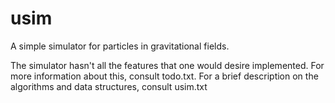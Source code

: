 # usim
A simple simulator for particles in gravitational fields.

The simulator hasn't all the features that one would desire implemented. For more information about this, consult todo.txt.
For a brief description on the algorithms and data structures, consult usim.txt
